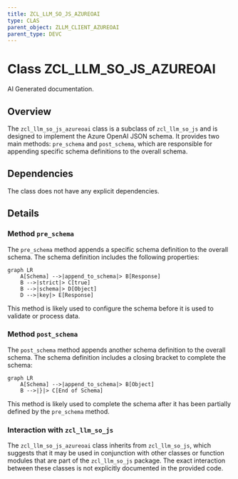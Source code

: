 ```yaml
---
title: ZCL_LLM_SO_JS_AZUREOAI
type: CLAS
parent_object: ZLLM_CLIENT_AZUREOAI
parent_type: DEVC
---
```


# Class ZCL_LLM_SO_JS_AZUREOAI

AI Generated documentation.

## Overview

The `zcl_llm_so_js_azureoai` class is a subclass of `zcl_llm_so_js` and is designed to implement the Azure OpenAI JSON schema. It provides two main methods: `pre_schema` and `post_schema`, which are responsible for appending specific schema definitions to the overall schema.

## Dependencies

The class does not have any explicit dependencies.

## Details

### Method `pre_schema`

The `pre_schema` method appends a specific schema definition to the overall schema. The schema definition includes the following properties:

```mermaid
graph LR
    A[Schema] -->|append_to_schema|> B[Response]
    B -->|strict|> C[true]
    B -->|schema|> D[Object]
    D -->|key|> E[Response]
```

This method is likely used to configure the schema before it is used to validate or process data.

### Method `post_schema`

The `post_schema` method appends another schema definition to the overall schema. The schema definition includes a closing bracket to complete the schema:

```mermaid
graph LR
    A[Schema] -->|append_to_schema|> B[Object]
    B -->|}|> C[End of Schema]
```

This method is likely used to complete the schema after it has been partially defined by the `pre_schema` method.

### Interaction with `zcl_llm_so_js`

The `zcl_llm_so_js_azureoai` class inherits from `zcl_llm_so_js`, which suggests that it may be used in conjunction with other classes or function modules that are part of the `zcl_llm_so_js` package. The exact interaction between these classes is not explicitly documented in the provided code.

